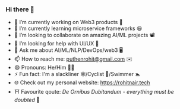 ### Hi there 👋

- 🔭 I’m currently working on Web3 products 🦄
- 🌱 I’m currently learning microservice frameworks 😆
- 👯 I’m looking to collaborate on amazing AI/ML projects 📽️
- 🤔 I’m looking for help with UI/UX 💁
- 💬 Ask me about AI/ML/NLP/DevOps/web3 🖥️
- 📫 How to reach me: puthenrohit@gmail.com ✉️
- 😄 Pronouns: He/Him 👨‍🦱
- ⚡ Fun fact: I'm a slackliner 🕸️/Cyclist 🚴/Swimmer 🏊
- 🌐 Check out my personal website: https://rohitnair.tech
- ⛩ Favourite qoute: *De Ornibus Dubitandum* - *everything must be doubted* 📿︎

